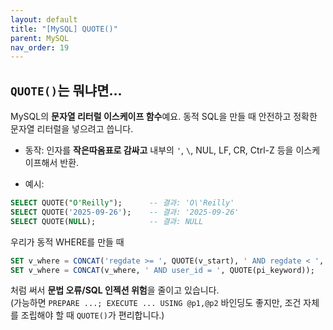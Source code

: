 ```yaml
---
layout: default
title: "[MySQL] QUOTE()" 
parent: MySQL
nav_order: 19
---
```




## `QUOTE()`는 뭐냐면…

MySQL의 **문자열 리터럴 이스케이프 함수**예요. 동적 SQL을 만들 때 안전하고 정확한 문자열 리터럴을 넣으려고 씁니다.

- 동작: 인자를 **작은따옴표로 감싸고** 내부의 `'`, `\`, NUL, LF, CR, Ctrl-Z 등을 이스케이프해서 반환.
    
- 예시:

```sql
SELECT QUOTE("O'Reilly");      -- 결과: 'O\'Reilly'
SELECT QUOTE('2025-09-26');    -- 결과: '2025-09-26'
SELECT QUOTE(NULL);            -- 결과: NULL

```

우리가 동적 WHERE를 만들 때

```sql
SET v_where = CONCAT('regdate >= ', QUOTE(v_start), ' AND regdate < ', QUOTE(v_end));
SET v_where = CONCAT(v_where, ' AND user_id = ', QUOTE(pi_keyword));

```

처럼 써서 **문법 오류/SQL 인젝션 위험**을 줄이고 있습니다.  
(가능하면 `PREPARE ...; EXECUTE ... USING @p1,@p2` 바인딩도 좋지만, 조건 자체를 조립해야 할 때 `QUOTE()`가 편리합니다.)